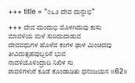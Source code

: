 +++
title = "೦೬೨ ದೇವ ದುನ್ದುಭಿ"

+++
ದೇವ ದುಂದುಭಿ ಮೊಳಗಿದುವು ಕುಸು  
ಮಾವಳಿಯ ಮಳೆ ಸುರಿದುದಾಡುವ  
ದೇವವಧುಗಳ ಹೊಳೆವ ಕಂಗಳ ಢಾಳ ಮಿಂಚಿದವು   
ತೀವಿದುತ್ಸಹವುಬ್ಬರಿಸೆ ಭುವ  
ನಾವಳಿಯೊಳಿಂದ್ರಾದಿ ನಿಖಿಳ ಸು  
ರಾವಳಿಗಳುರೆ ಕೂಡೆ ಕೊಂಡಾಡಿತು ಧನಂಜಯನ   ॥62॥